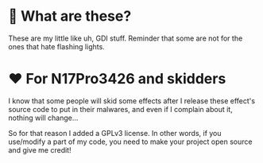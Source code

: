 # 🤔 What are these?
These are my little like uh, GDI stuff. Reminder that some are not for the ones that hate flashing lights.

# ❤️ For N17Pro3426 and skidders
I know that some people will skid some effects after I release these effect's source code to put in their malwares, and even if I complain about it, nothing will change...

So for that reason I added a GPLv3 license. In other words, if you use/modify a part of my code, you need to make your project open source and give me credit!

